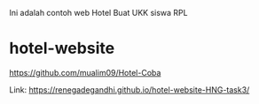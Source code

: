 Ini adalah contoh web Hotel Buat UKK siswa RPL
# hotel-website 
https://github.com/mualim09/Hotel-Coba

Link: https://renegadegandhi.github.io/hotel-website-HNG-task3/
